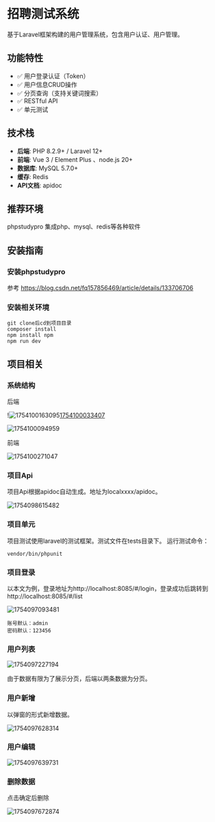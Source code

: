 # 招聘测试系统

基于Laravel框架构建的用户管理系统，包含用户认证、用户管理。

## 功能特性

- ✅ 用户登录认证（Token）
- ✅ 用户信息CRUD操作
- ✅ 分页查询（支持关键词搜索）
- ✅ RESTful API
- ✅ 单元测试

## 技术栈

- **后端**: PHP 8.2.9+ / Laravel 12+
- **前端**: Vue 3 / Element Plus 、node.js 20+
- **数据库**: MySQL 5.7.0+
- **缓存**: Redis
- **API文档**: apidoc

## 推荐环境

phpstudypro 集成php、mysql、redis等各种软件

## 安装指南

### 安装phpstudypro

参考 https://blog.csdn.net/fq157856469/article/details/133706706

### 安装相关环境

```
git clone后cd到项目目录
composer install 
npm install npm
npm run dev 

```

## 项目相关


### 系统结构

后端

!![1754100163095](images/README/1754100163095.png)[1754100033407](images/README/1754100033407.png)

![1754100094959](images/README/1754100094959.png)


前端

![1754100271047](images/README/1754100271047.png)



### 项目Api

项目Api根据apidoc自动生成。地址为localxxxx/apidoc。

![1754098615482](images/README/1754098615482.png)

### 项目单元

项目测试使用laravel的测试框架。测试文件在tests目录下。
运行测试命令：

```
vendor/bin/phpunit
```

### 项目登录

以本文为例，登录地址为http://localhost:8085/#/login，登录成功后跳转到http://localhost:8085/#/list

![1754097093481](images/README/1754097093481.png)

```账号默认：admin
账号默认：admin
密码默认：123456
```

### 用户列表

![1754097227194](images/README/1754097227194.png)

由于数据有限为了展示分页，后端以两条数据为分页。


### 用户新增

以弹窗的形式新增数据。

![1754097628314](images/README/1754097628314.png)



### 用户编辑

![1754097639731](images/README/1754097639731.png)


### 删除数据

点击确定后删除

![1754097672874](images/README/1754097672874.png)
